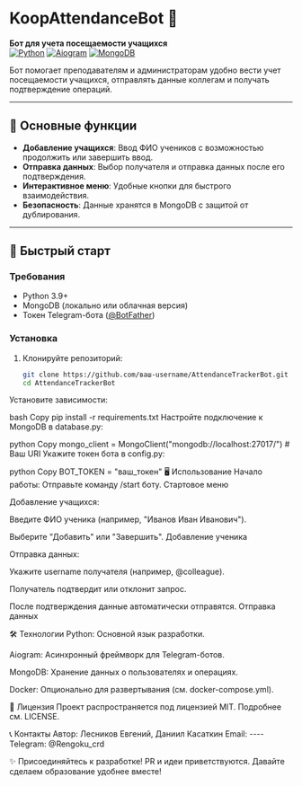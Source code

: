 # KoopAttendanceBot 🤖
**Бот для учета посещаемости учащихся**  
[![Python](https://img.shields.io/badge/Python-3.9%2B-blue)](https://www.python.org/)
[![Aiogram](https://img.shields.io/badge/Aiogram-2.x-green)](https://docs.aiogram.dev/)
[![MongoDB](https://img.shields.io/badge/MongoDB-5.0%2B-brightgreen)](https://www.mongodb.com/)

Бот помогает преподавателям и администраторам удобно вести учет посещаемости учащихся, отправлять данные коллегам и получать подтверждение операций.

---

## 🌟 Основные функции
- **Добавление учащихся**: Ввод ФИО учеников с возможностью продолжить или завершить ввод.
- **Отправка данных**: Выбор получателя и отправка данных после его подтверждения.
- **Интерактивное меню**: Удобные кнопки для быстрого взаимодействия.
- **Безопасность**: Данные хранятся в MongoDB с защитой от дублирования.

---

## 🚀 Быстрый старт
### Требования
- Python 3.9+
- MongoDB (локально или облачная версия)
- Токен Telegram-бота ([@BotFather](https://t.me/BotFather))

### Установка
1. Клонируйте репозиторий:
   ```bash
   git clone https://github.com/ваш-username/AttendanceTrackerBot.git
   cd AttendanceTrackerBot
Установите зависимости:

bash
Copy
pip install -r requirements.txt
Настройте подключение к MongoDB в database.py:

python
Copy
mongo_client = MongoClient("mongodb://localhost:27017/")  # Ваш URI
Укажите токен бота в config.py:

python
Copy
BOT_TOKEN = "ваш_токен"
🖥 Использование
Начало работы:
Отправьте команду /start боту.
Стартовое меню

Добавление учащихся:

Введите ФИО ученика (например, "Иванов Иван Иванович").

Выберите "Добавить" или "Завершить".
Добавление ученика

Отправка данных:

Укажите username получателя (например, @colleague).

Получатель подтвердит или отклонит запрос.

После подтверждения данные автоматически отправятся.
Отправка данных

🛠 Технологии
Python: Основной язык разработки.

Aiogram: Асинхронный фреймворк для Telegram-ботов.

MongoDB: Хранение данных о пользователях и операциях.

Docker: Опционально для развертывания (см. docker-compose.yml).

📜 Лицензия
Проект распространяется под лицензией MIT.
Подробнее см. LICENSE.

📞 Контакты
Автор: Лесников Евгений, Даниил Касаткин
Email: ----
Telegram: @Rengoku_crd

✨ Присоединяйтесь к разработке!
PR и идеи приветствуются. Давайте сделаем образование удобнее вместе!

